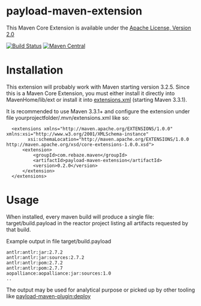# payload-maven-extension

This Maven Core Extension is available under the [Apache License, Version 2.0](http://www.apache.org/licenses/LICENSE-2.0.txt)

[![Build Status](https://travis-ci.org/rebaze/payload-maven-extension.svg?branch=master)](https://travis-ci.org/rebaze/payload-maven-extension)
[![Maven Central](https://maven-badges.herokuapp.com/maven-central/com.rebaze.maven/payload-maven-extension/badge.svg)](https://maven-badges.herokuapp.com/maven-central/com.rebaze.maven/payload-maven-extension)

# Installation
This extension will probably work with Maven starting version 3.2.5.
Since this is a Maven Core Extension, you must either install it directly into MavenHome/lib/ext or install it into [extensions.xml](http://takari.io/2015/03/19/core-extensions.html) (starting Maven 3.3.1).

It is recommended to use Maven 3.3.1+ and configure the extension under file yourprojectfolder/.mvn/extensions.xml like so:

      <extensions xmlns="http://maven.apache.org/EXTENSIONS/1.0.0" xmlns:xsi="http://www.w3.org/2001/XMLSchema-instance"
            xsi:schemaLocation="http://maven.apache.org/EXTENSIONS/1.0.0 http://maven.apache.org/xsd/core-extensions-1.0.0.xsd">
          <extension>
              <groupId>com.rebaze.maven</groupId>
              <artifactId>payload-maven-extension</artifactId>
              <version>0.2.0</version>
          </extension>
      </extensions>


# Usage
When installed, every maven build will produce a single file: target/build.payload in the reactor project listing all artifacts requested by that build.

Example output in file target/build.payload

    antlr:antlr:jar:2.7.2
    antlr:antlr:jar:sources:2.7.2
    antlr:antlr:pom:2.7.2
    antlr:antlr:pom:2.7.7
    aopalliance:aopalliance:jar:sources:1.0
    ..

The output may be used for analytical purpose or picked up by other tooling like [payload-maven-plugin:deploy](https://github.com/rebaze/payload-maven-plugin)

